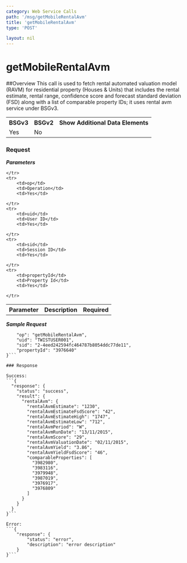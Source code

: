 ```yaml
---
category: Web Service Calls
path: '/msg/getMobileRentalAvm'
title: 'getMobileRentalAvm'
type: 'POST'

layout: nil
---
```


# getMobileRentalAvm

##Overview
This call is used to fetch rental automated valuation model (RAVM) for residential property (Houses & Units) that includes the rental estimate, rental range, confidence score and forecast standard deviation (FSD) along with a list of comparable property IDs; it uses rental avm service under BSGv3.

<table>
	<tbody>
	<tr>
		<th>BSGv3</th>
		<th>BSGv2</th>
		<th>Show Additional Data Elements</th>
	</tr>
	<tr>
		<td>Yes</td>
		<td>No</td>
		<td></td>
	</tr>

</tbody>
</table>

### Request

***Parameters***

<table>
	<tbody>
	<tr>
		<th>Parameter</th>
		<th>Description</th>
		<th>Required</th>
		
	</tr>
	<tr>
		<td>op</td>
		<td>Operation</td>
		<td>Yes</td>
		
	</tr>
	<tr>
		<td>uid</td>
		<td>User ID</td>
		<td>Yes</td>
		
	</tr>
	<tr>
		<td>sid</td>
		<td>Session ID</td>
		<td>Yes</td>
		
	</tr>
	<tr>
		<td>propertyId</td>
		<td>Property Id</td>
		<td>Yes</td>
		
	</tr>
</tbody>
</table>

***Sample Request***
```{
    "op": "getMobileRentalAvm",
    "uid": "TWISTUSER001",
    "sid": "2-4eed242594fc464787b8054ddc77de11",
    "propertyId": "3976640"
}```

### Response

Success:
```{
  "response": {
    "status": "success",
    "result": {
      "rentalAvm": {
        "rentalAvmEstimate": "1230",
        "rentalAvmEstimateFsdScore": "42",
        "rentalAvmEstimateHigh": "1747",
        "rentalAvmEstimateLow": "712",
        "rentalAvmPeriod": "W",
        "rentalAvmRunDate": "13/11/2015",
        "rentalAvmScore": "29",
        "rentalAvmValuationDate": "02/11/2015",
        "rentalAvmYield": "3.86",
        "rentalAvmYieldFsdScore": "46",
        "comparableProperties": [
          "3982980",
          "3983116",
          "3979948",
          "3987019",
          "3976917",
          "3976809"
        ]
      }
    }
  }
}```

Error:
```{
    "response": {
        "status": "error",
        "description": "error description"
    }
}```